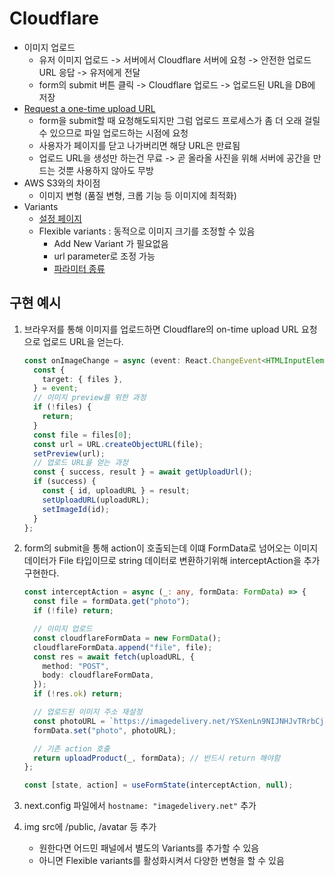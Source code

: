 # Cloudflare

- 이미지 업로드
  - 유저 이미지 업로드 -> 서버에서 Cloudflare 서버에 요청 -> 안전한 업로드 URL 응답 -> 유저에게 전달
  - form의 submit 버튼 클릭 -> Cloudflare 업로드 -> 업로드된 URL을 DB에 저장
- [Request a one-time upload URL](https://developers.cloudflare.com/images/upload-images/direct-creator-upload)
  - form을 submit할 때 요청해도되지만 그럼 업로드 프로세스가 좀 더 오래 걸릴 수 있으므로 파일 업로드하는 시점에 요청
  - 사용자가 페이지를 닫고 나가버리면 해당 URL은 만료됨
  - 업로드 URL을 생성만 하는건 무료 -> 곧 올라올 사진을 위해 서버에 공간을 만드는 것뿐 사용하지 않아도 무방
- AWS S3와의 차이점
  - 이미지 변형 (품질 변형, 크롭 기능 등 이미지에 최적화)
- Variants
  - [설정 페이지](https://dash.cloudflare.com/b15d1f020ed9f5ac9b589df1b2daca07/images/variants)
  - Flexible variants : 동적으로 이미지 크기를 조정할 수 있음
    - Add New Variant 가 필요없음
    - url parameter로 조정 가능
    - [파라미터 종류](https://developers.cloudflare.com/images/transform-images/transform-via-url/#options)

## 구현 예시

1. 브라우저를 통해 이미지를 업로드하면 Cloudflare의 on-time upload URL 요청으로 업로드 URL을 얻는다.

   ```ts
   const onImageChange = async (event: React.ChangeEvent<HTMLInputElement>) => {
     const {
       target: { files },
     } = event;
     // 이미지 preview를 위한 과정
     if (!files) {
       return;
     }
     const file = files[0];
     const url = URL.createObjectURL(file);
     setPreview(url);
     // 업로드 URL을 얻는 과정
     const { success, result } = await getUploadUrl();
     if (success) {
       const { id, uploadURL } = result;
       setUploadURL(uploadURL);
       setImageId(id);
     }
   };
   ```

2. form의 submit을 통해 action이 호출되는데 이떄 FormData로 넘어오는 이미지 데이터가 File 타입이므로 string 데이터로 변환하기위해 interceptAction을 추가 구현한다.

   ```ts
   const interceptAction = async (_: any, formData: FormData) => {
     const file = formData.get("photo");
     if (!file) return;

     // 이미지 업로드
     const cloudflareFormData = new FormData();
     cloudflareFormData.append("file", file);
     const res = await fetch(uploadURL, {
       method: "POST",
       body: cloudflareFormData,
     });
     if (!res.ok) return;

     // 업로드된 이미지 주소 재설정
     const photoURL = `https://imagedelivery.net/YSXenLn9NIJNHJvTRrbCjA/${imageId}`;
     formData.set("photo", photoURL);

     // 기존 action 호출
     return uploadProduct(_, formData); // 반드시 return 해야함
   };

   const [state, action] = useFormState(interceptAction, null);
   ```

3. next.config 파일에서 `hostname: "imagedelivery.net"` 추가
4. img src에 /public, /avatar 등 추가
   - 원한다면 어드민 패널에서 별도의 Variants를 추가할 수 있음
   - 아니면 Flexible variants를 활성화시켜서 다양한 변형을 할 수 있음
